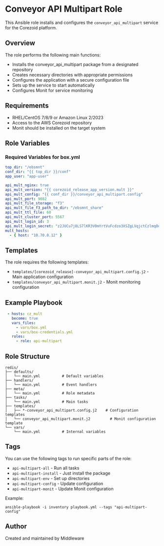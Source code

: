 # Conveyor API Multipart Role

This Ansible role installs and configures the `conveyor_api_multipart` service for the Corezoid platform.

## Overview

The role performs the following main functions:
- Installs the conveyor_api_multipart package from a designated repository
- Creates necessary directories with appropriate permissions
- Configures the application with a secure configuration file
- Sets up the service to start automatically
- Configures Monit for service monitoring

## Requirements

- RHEL/CentOS 7/8/9 or Amazon Linux 2/2023
- Access to the AWS Corezoid repository
- Monit should be installed on the target system

## Role Variables

### Required Variables for box.yml

```yaml
top_dir: "/ebsmnt"
conf_dir: "{{ top_dir }}/conf"
app_user: "app-user"

api_mult_nginx: true
api_mult_version: "{{ corezoid_release_app_version.mult }}"
api_mult_config: "{{ conf_dir }}/conveyor_api_multipart.config"
api_mult_port: 9082
api_mult_file_storage: "f3"
api_mult_file_f3_path_to_dir: "/ebsmnt_share"
api_mult_ttl_file: 60
api_mult_cluster_port: 5567
api_mult_login_id: 3
api_mult_login_secret: "z2JUCu7j8LS7lKR3V0mYrtVuFcdzo3XSZgLVqjctCzlmqOoSOA"
mult_hosts:
  - { host: "10.70.0.12" }
```

## Templates

The role requires the following templates:
- `templates/[corezoid_release]-conveyor_api_multipart.config.j2` - Main application configuration
- `templates/conveyor_api_multipart.monit.j2` - Monit monitoring configuration

## Example Playbook

```yaml
 - hosts: cz_mult
   become: true
   vars_files:
     - vars/box.yml
     - vars/box-credentials.yml
   roles:
     - role: api-multipart
```

## Role Structure

```
redis/
├── defaults/
│   └── main.yml          # Default variables   
├── handlers/
│   └── main.yml          # Event handlers
├── meta/
│   └── main.yml          # Role metadata
├── tasks/
│   └── main.yml          # Main tasks
├── templates/
│   ├── *-conveyor_api_multipart.config.j2    # Configuration templates
│   └── conveyor_api_multipart.monit.j2         # Monit configuration template
└── vars/
    └── main.yml          # Internal variables
```

## Tags

You can use the following tags to run specific parts of the role:

- `api-multipart-all` - Run all tasks
- `api-multipart-install` - Just install the package
- `api-multipart-env` - Set up directories
- `api-multipart-config` - Update configuration
- `api-multipart-monit` - Update Monit configuration

Example:
```
ansible-playbook -i inventory playbook.yml --tags "api-multipart-config"
```

## Author

Created and maintained by Middleware